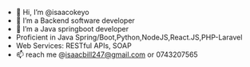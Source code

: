 - 👋 Hi, I’m @isaacokeyo
- 👀 I’m a Backend software developer
- 🌱 I’m a Java springboot developer
- Proficient in Java Spring/Boot,Python,NodeJS,React.JS,PHP-Laravel
- Web Services: RESTful APIs, SOAP
- 📫 reach me @isaacbill247@gmail.com or 0743207565

<!---
isaacokeyo/isaacokeyo is a ✨ special ✨ repository because its `README.md` (this file) appears on your GitHub profile.
You can click the Preview link to take a look at your changes.
--->
